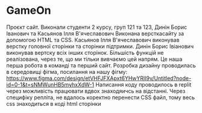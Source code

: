 # GameOn
Проєкт сайт. Виконали студенти 2 курсу, груп 121 та 123, Динін Борис Іванович та Касьянов Ілля В'ячеславович
Виконана версткасайту за допомогою HTML та CSS. 
Касьянов Ілля В'ячеславович виконував верстку головної сторінки та сторінки підтримки.
Динін Борис Івіанович виконував вертску всіх інших сторінок.
Більшість функцій не реалізована, через те, що ми тільки вивчаємо цей напрям.
Це наша перша робота в команді та перший сайт.
Розробка дизайну проводилась в середовищі фігма, посилання на нашу фігму: https://www.figma.com/design/etVHFJFXApxt6YHwYRlI9v/Untitled?node-id=0-1&t=sNMWunHB5myhxXdW-1
Написання коду проводилось в replit через можливість працювати вдвох знаходяичсь на відстанні.
Через специфіку репліта, не вдалось коректно перенести CSS файл, тому весь css знаходиться в коді html сторінки
